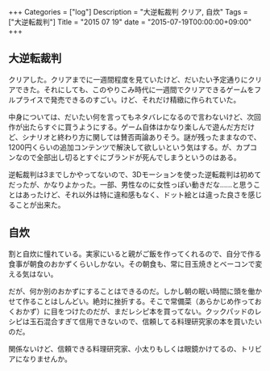 +++
Categories = ["log"]
Description = "大逆転裁判 クリア, 自炊"
Tags = ["大逆転裁判"]
Title = "2015 07 19"
date = "2015-07-19T00:00:00+09:00"
+++

## 大逆転裁判
クリアした。クリアまでに一週間程度を見ていたけど、だいたい予定通りにクリアできた。それにしても、このやりこみ時代に一週間でクリアできるゲームをフルプライスで発売できるのすごい。けど、それだけ精緻に作られていた。

中身については、だいたい何を言ってもネタバレになるので言わないけど、次回作が出たらすぐに買うようにする。ゲーム自体はかなり楽しんで遊んだ方だけど、シナリオと終わり方に関しては賛否両論ありそう。謎が残ったままなので、1200円くらいの追加コンテンツで解決して欲しいという気はする。が、カプコンなので全部出し切るとすぐにブランドが死んでしまうというのはある。

逆転裁判は3までしかやってないので、3Dモーションを使った逆転裁判は初めてだったが、かなりよかった。一部、男性なのに女性っぽい動きだな……と思うことはあったけど、それ以外は特に違和感もなく、ドット絵とは違った良さを感じることが出来た。

## 自炊
割と自炊に憧れている。実家にいると親がご飯を作ってくれるので、自分で作る食事が朝食のおかずくらいしかない。その朝食も、常に目玉焼きとベーコンで変える気はない。

だが、何か別のおかずにすることはできるのだ。しかし朝の眠い時間に頭を働かせて作ることはしんどい。絶対に挫折する。そこで常備菜（あらかじめ作っておくおかず）に目をつけたのだが、まだレシピ本を買ってない。クックパッドのレシピは玉石混合すぎて信用できないので、信頼してる料理研究家の本を買いたいのだ。

関係ないけど、信頼できる料理研究家、小太りもしくは眼鏡かけてるの、トリビアになりませんか。

